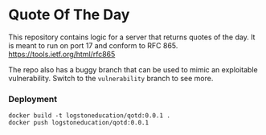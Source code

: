 # Quote Of The Day

This repository contains logic for a server that returns quotes of the day. It
is meant to run on port 17 and conform to RFC 865.
https://tools.ietf.org/html/rfc865

The repo also has a buggy branch that can be used to mimic an exploitable
vulnerability. Switch to the `vulnerability` branch to see more.

### Deployment

```
docker build -t logstoneducation/qotd:0.0.1 .
docker push logstoneducation/qotd:0.0.1
```
